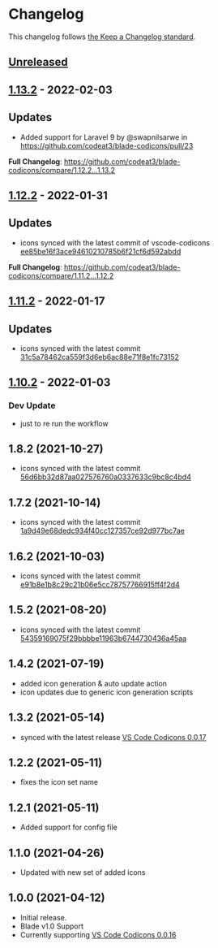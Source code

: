 # Changelog

This changelog follows [the Keep a Changelog standard](https://keepachangelog.com).

## [Unreleased](https://github.com/codeat3/blade-codicons/compare/1.13.2...HEAD)

## [1.13.2](https://github.com/codeat3/blade-codicons/compare/1.12.2...1.13.2) - 2022-02-03

## Updates

- Added support for Laravel 9 by @swapnilsarwe in https://github.com/codeat3/blade-codicons/pull/23

**Full Changelog**: https://github.com/codeat3/blade-codicons/compare/1.12.2...1.13.2

## [1.12.2](https://github.com/codeat3/blade-codicons/compare/1.11.2...1.12.2) - 2022-01-31

## Updates

- icons synced with the latest commit of vscode-codicons [ee85be16f3ace94610210785b6f21cf6d592abdd](https://github.com/microsoft/vscode-codicons/commit/ee85be16f3ace94610210785b6f21cf6d592abdd)

**Full Changelog**: https://github.com/codeat3/blade-codicons/compare/1.11.2...1.12.2

## [1.11.2](https://github.com/codeat3/blade-codicons/compare/1.10.2...1.11.2) - 2022-01-17

## Updates

- icons synced with the latest commit [31c5a78462ca559f3d6eb6ac88e71f8e1fc73152](https://github.com/microsoft/vscode-codicons/commit/31c5a78462ca559f3d6eb6ac88e71f8e1fc73152)

## [1.10.2](https://github.com/codeat3/blade-codicons/compare/1.8.2...1.10.2) - 2022-01-03

### Dev Update

- just to re run the workflow

## 1.8.2 (2021-10-27)

- icons synced with the latest commit [56d6bb32d87aa027576760a0337633c9bc8c4bd4](https://github.com/microsoft/vscode-codicons/commit/56d6bb32d87aa027576760a0337633c9bc8c4bd4)

## 1.7.2 (2021-10-14)

- icons synced with the latest commit [1a9d49e68dedc934f40cc127357ce92d977bc7ae](https://github.com/microsoft/vscode-codicons/commit/1a9d49e68dedc934f40cc127357ce92d977bc7ae)

## 1.6.2 (2021-10-03)

- icons synced with the latest commit [e91b8e1b8c29c21b06e5cc78757766915ff4f2d4](https://github.com/microsoft/vscode-codicons/commit/e91b8e1b8c29c21b06e5cc78757766915ff4f2d4)

## 1.5.2 (2021-08-20)

- icons synced with the latest commit [54359169075f29bbbbe11963b6744730436a45aa](https://github.com/microsoft/vscode-codicons/commit/54359169075f29bbbbe11963b6744730436a45aa)

## 1.4.2 (2021-07-19)

- added icon generation & auto update action
- icon updates due to generic icon generation scripts

## 1.3.2 (2021-05-14)

- synced with the latest release [VS Code Codicons 0.0.17](https://github.com/microsoft/vscode-codicons/releases/tag/0.0.17)

## 1.2.2 (2021-05-11)

- fixes the icon set name

## 1.2.1 (2021-05-11)

- Added support for config file

## 1.1.0 (2021-04-26)

- Updated with new set of added icons

## 1.0.0 (2021-04-12)

- Initial release.
- Blade v1.0 Support
- Currently supporting [VS Code Codicons 0.0.16](https://github.com/microsoft/vscode-codicons/releases/tag/0.0.16)
